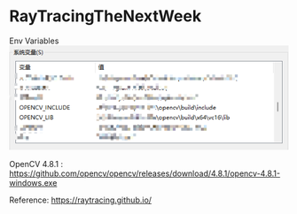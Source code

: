 # RayTracingTheNextWeek

Env Variables
![img](./Env.png)

OpenCV 4.8.1 : https://github.com/opencv/opencv/releases/download/4.8.1/opencv-4.8.1-windows.exe

Reference: https://raytracing.github.io/
